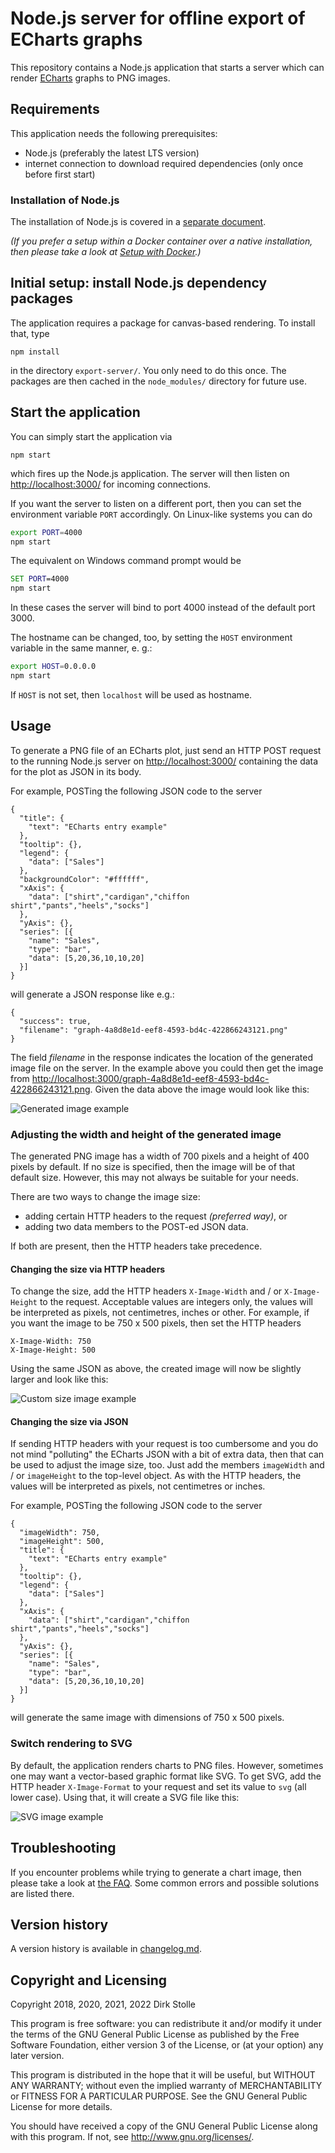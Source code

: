 # Node.js server for offline export of ECharts graphs

This repository contains a Node.js application that starts a server which can
render [ECharts](https://echarts.apache.org/) graphs to PNG images.

## Requirements

This application needs the following prerequisites:

* Node.js (preferably the latest LTS version)
* internet connection to download required dependencies (only once before
  first start)

### Installation of Node.js

The installation of Node.js is covered in a [separate document](./documentation/installation-node-js.md).

_(If you prefer a setup within a Docker container over a native installation,
then please take a look at [Setup with Docker](./documentation/docker.md).)_

## Initial setup: install Node.js dependency packages

The application requires a package for canvas-based rendering. To install that,
type

    npm install

in the directory `export-server/`. You only need to do this once. The packages
are then cached in the `node_modules/` directory for future use.

## Start the application

You can simply start the application via

    npm start

which fires up the Node.js application. The server will then listen on
<http://localhost:3000/> for incoming connections.

If you want the server to listen on a different port, then you can set the
environment variable `PORT` accordingly. On Linux-like systems you can do

``` bash
export PORT=4000
npm start
```

The equivalent on Windows command prompt would be

``` cmd
SET PORT=4000
npm start
```

In these cases the server will bind to port 4000 instead of the default port
3000.

The hostname can be changed, too, by setting the `HOST` environment variable in
the same manner, e. g.:

``` bash
export HOST=0.0.0.0
npm start
```

If `HOST` is not set, then `localhost` will be used as hostname.

## Usage

To generate a PNG file of an ECharts plot, just send an HTTP POST request to the
running Node.js server on <http://localhost:3000/> containing the data for the
plot as JSON in its body.

For example, POSTing the following JSON code to the server

    {
      "title": {
        "text": "ECharts entry example"
      },
      "tooltip": {},
      "legend": {
        "data": ["Sales"]
      },
      "backgroundColor": "#ffffff",
      "xAxis": {
        "data": ["shirt","cardigan","chiffon shirt","pants","heels","socks"]
      },
      "yAxis": {},
      "series": [{
        "name": "Sales",
        "type": "bar",
        "data": [5,20,36,10,10,20]
      }]
    }

will generate a JSON response like e.g.:

    {
      "success": true,
      "filename": "graph-4a8d8e1d-eef8-4593-bd4c-422866243121.png"
    }

The field _filename_ in the response indicates the location of the generated
image file on the server. In the example above you could then get the image from
<http://localhost:3000/graph-4a8d8e1d-eef8-4593-bd4c-422866243121.png>. Given
the data above the image would look like this:

![Generated image example](./documentation/graph-4a8d8e1d-eef8-4593-bd4c-422866243121.png)

### Adjusting the width and height of the generated image

The generated PNG image has a width of 700 pixels and a height of 400 pixels by
default. If no size is specified, then the image will be of that default size.
However, this may not always be suitable for your needs.

There are two ways to change the image size:

* adding certain HTTP headers to the request _(preferred way)_, or
* adding two data members to the POST-ed JSON data.

If both are present, then the HTTP headers take precedence.

#### Changing the size via HTTP headers

To change the size, add the HTTP headers `X-Image-Width` and / or
`X-Image-Height` to the request. Acceptable values are integers only, the values
will be interpreted as pixels, not centimetres, inches or other. For example, if
you want the image to be 750 x 500 pixels, then set the HTTP headers

    X-Image-Width: 750
    X-Image-Height: 500

Using the same JSON as above, the created image will now be slightly larger and
look like this:

![Custom size image example](./documentation/graph-2eae6ee3-cb0c-464d-8997-7c2476e8d69d.png)

#### Changing the size via JSON

If sending HTTP headers with your request is too cumbersome and you do not mind
"polluting" the ECharts JSON with a bit of extra data, then that can be used to
adjust the image size, too. Just add the members `imageWidth` and / or
`imageHeight` to the top-level object. As with the HTTP headers, the values will
be interpreted as pixels, not centimetres or inches.

For example, POSTing the following JSON code to the server

    {
      "imageWidth": 750,
      "imageHeight": 500,
      "title": {
        "text": "ECharts entry example"
      },
      "tooltip": {},
      "legend": {
        "data": ["Sales"]
      },
      "xAxis": {
        "data": ["shirt","cardigan","chiffon shirt","pants","heels","socks"]
      },
      "yAxis": {},
      "series": [{
        "name": "Sales",
        "type": "bar",
        "data": [5,20,36,10,10,20]
      }]
    }

will generate the same image with dimensions of 750 x 500 pixels.

### Switch rendering to SVG

By default, the application renders charts to PNG files. However, sometimes one
may want a vector-based graphic format like SVG. To get SVG, add the HTTP header
`X-Image-Format` to your request and set its value to `svg` (all lower case).
Using that, it will create a SVG file like this:

![SVG image example](./documentation/graph-e7df5157-ef8d-424f-a3db-e9184cbd570d.svg)

## Troubleshooting

If you encounter problems while trying to generate a chart image, then please
take a look at [the FAQ](./documentation/troubleshooting-faq.md). Some common
errors and possible solutions are listed there.

## Version history

A version history is available in [changelog.md](./changelog.md).

## Copyright and Licensing

Copyright 2018, 2020, 2021, 2022  Dirk Stolle

This program is free software: you can redistribute it and/or modify
it under the terms of the GNU General Public License as published by
the Free Software Foundation, either version 3 of the License, or
(at your option) any later version.

This program is distributed in the hope that it will be useful,
but WITHOUT ANY WARRANTY; without even the implied warranty of
MERCHANTABILITY or FITNESS FOR A PARTICULAR PURPOSE.  See the
GNU General Public License for more details.

You should have received a copy of the GNU General Public License
along with this program.  If not, see <http://www.gnu.org/licenses/>.
